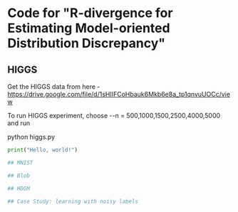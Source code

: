 # Code for "R-divergence for Estimating Model-oriented Distribution Discrepancy"

## HIGGS
Get the HIGGS data from here - https://drive.google.com/file/d/1sHIIFCoHbauk6Mkb6e8a_tp1qnvuUOCc/view

To run HIGGS experiment, choose --n = 500,1000,1500,2500,4000,5000 and run

python higgs.py

```python
print("Hello, world!")

## MNIST

## Blob

## HDGM

## Case Study: learning with noisy labels
